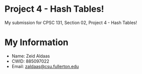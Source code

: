 # Project 4 - Hash Tables!

My submission for CPSC 131, Section 02, Project 4 - Hash Tables!

# My Information

* Name: Zeid Aldaas
* CWID: 885097022
* Email: zaldaas@csu.fullerton.edu
